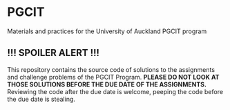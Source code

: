 # PGCIT
Materials and practices for the University of Auckland PGCIT program

## !!! SPOILER ALERT !!!
This repository contains the source code of solutions to the assignments and challenge problems of the PGCIT Program. **PLEASE DO NOT LOOK AT THOSE SOLUTIONS BEFORE THE DUE DATE OF THE ASSIGNMENTS.** Reviewing the code after the due date is welcome, peeping the code before the due date is stealing. 
